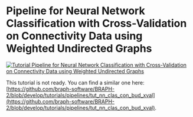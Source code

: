 # Pipeline for Neural Network Classification with Cross-Validation on Connectivity Data using Weighted Undirected Graphs

[![Tutorial Pipeline for Neural Network Classification with Cross-Validation on Connectivity Data using Weighted Undirected Graphs](https://img.shields.io/badge/PDF-Download-red?style=flat-square&logo=adobe-acrobat-reader)](tut_nn_clas_con_wu_xval.pdf)

This tutorial is not ready. You can find a similar one here: [https://github.com/braph-software/BRAPH-2/blob/develop/tutorials/pipelines/tut_nn_clas_con_bud_xval](https://github.com/braph-software/BRAPH-2/blob/develop/tutorials/pipelines/tut_nn_clas_con_bud_xval).
